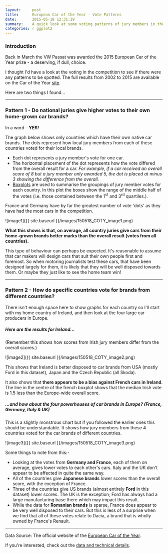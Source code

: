 ```yaml
---
layout:     post
title:      European Car of the Year - Vote Patterns
date:       2015-05-18 12:31:19
summary:    A quick look at some voting patterns of jury members in the COTY awards from 2002 to 2015.
categories: r ggplot2
---
```



### Introduction

Back in March the VW Passat was awarded the 2015 European Car of the Year prize - a deserving, if dull, choice.

I thought I'd have a look at the voting in the competition to see if there were any patterns to be spotted. The full results from 2002 to 2015 are available on the Car of the Year [site](http://www.caroftheyear.org/). 

Here are two things I found...

---

### Pattern 1 - Do national juries give higher votes to their own home-grown car brands?

In a word - **YES!**

The graph below shows only countries which have their own native car brands. The dots represent how local jury members from each of these countries voted for their local brands.

 * Each dot represents a jury member's vote for one car.
 * The horizontal placement of the dot represents how the vote differed from the overall result for a car. *For example, if a car received an overall score of 8 but a jury member only awarded 5, the dot is placed at minus 3 showing the difference from the overall.*
 * [Boxplots](http://www.en.wikipedia.org/wiki/Box_plot) are used to summarise the groupings of jury member votes for each country. In this plot the boxes show the range of the middle half of the votes (i.e. those contained between the 1<sup>st</sup> and 3<sup>rd</sup> quartiles.).

 France and Germany have by far the greatest number of vote 'dots' as they have had the most cars in the competition.

![image1]({{ site.baseurl }}/images/150518_COTY_image1.png)

**What this shows is that, on average, all country juries give cars from their home-grown brands better marks than the overall result (votes from all countries).**

This type of behaviour can perhaps be expected. It's reasonable to assume that car makers will design cars that suit their own people first and foremost. So when motoring journalists test these cars, that have been designed largely for them, it is likely that they will be well disposed towards them. Or maybe they just like to see the home team win!

---

### Pattern 2 - How do specific countries vote for brands from different countries?

There isn't enough space here to show graphs for each country so I'll start with my home country of Ireland, and then look at the four large car producers in Europe.

##### Here are the results for Ireland...

(Remember this shows how scores from Irish jury members differ from the overall scores.)

![image2]({{ site.baseurl }}/images/150518_COTY_image2.png)

This shows that Ireland is better disposed to car brands from USA (mostly Ford in this dataset), Japan and the Czech Republic (all Skoda).

It also shows that **there appears to be a bias against French cars in Ireland**. The line in the centre of the french boxplot shows that the median Irish vote is 1.5 less than the Europe-wide overall score.

##### ...and how about the four powerhouses of car brands in Europe? (France, Germany, Italy & UK)

This is a slightly monstrous chart but if you followed the earlier ones this should be understandable. It shows how jury members from these 4 countries voted for the car brands of different countries.

![image3]({{ site.baseurl }}/images/150518_COTY_image3.png)

Some things to note from this:-

* Looking at the votes from **Germany and France**, each of them on average, gives lower votes to each other's cars. Italy and the UK don't appear to be affected in quite the same way.
* All of the countries give **Japanese brands** lower scores than the overall score, with the exception of France.
* Three of the countries give US brands (almost entirely **Ford** in this dataset) lower scores. The UK is the exception; Ford has always had a large manufacturing base there which may impact this result.
* While the data for **Romanian brands** is sparse, France does appear to be very well disposed to their cars. But this is less of a surprise when we find that all of these votes relate to Dacia, a brand that is wholly owned by France's Renault.

 
---

Data Source: The official website of the [European Car of the Year](http://www.caroftheyear.org/).  

If you're interested, check out the [data and technical details](https://github.com/prockley/COTY_JuryAnalysis).
